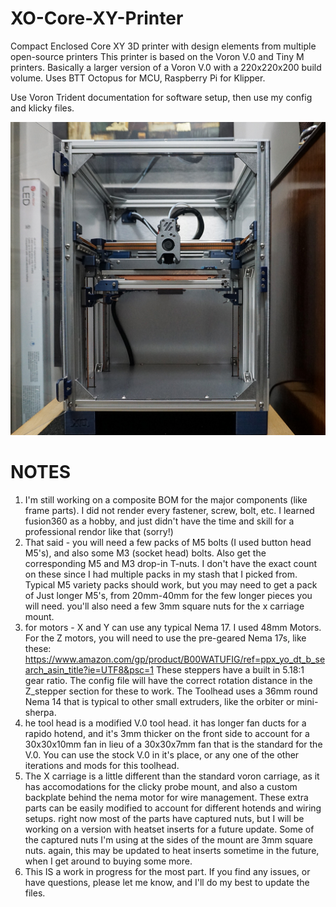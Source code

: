 # XO-Core-XY-Printer
Compact Enclosed Core XY 3D printer with design elements from multiple open-source printers
This printer is based on the Voron V.0 and Tiny M printers.  Basically a larger version of a Voron V.0 with a 220x220x200 build volume.
Uses BTT Octopus for MCU, Raspberry Pi for Klipper.

Use Voron Trident documentation for software setup, then use my config and klicky files.

![](Images/Front%20View.JPG)

# NOTES

1.  I'm still working on a composite BOM for the major components (like frame parts).  I did not render every fastener, screw, bolt, etc.  I learned fusion360 as a hobby, and just didn't have the time and skill for a professional rendor like that (sorry!)
2.  That said - you will need a few packs of M5 bolts (I used button head M5's), and also some M3 (socket head) bolts.  Also get the corresponding M5 and M3 drop-in T-nuts.  I don't have the exact count on these since I had multiple packs in my stash that I picked from.  Typical M5 variety packs should work, but you may need to get a pack of Just longer M5's, from 20mm-40mm for the few longer pieces you will need.  you'll also need a few 3mm square nuts for the x carriage mount.
3.  for motors - X and Y can use any typical Nema 17.  I used 48mm Motors.  For the Z motors, you will need to use the pre-geared Nema 17s, like these: https://www.amazon.com/gp/product/B00WATUFIG/ref=ppx_yo_dt_b_search_asin_title?ie=UTF8&psc=1   These steppers have a built in 5.18:1 gear ratio.  The config file will have the correct rotation distance in the Z_stepper section for these to work.  The Toolhead uses a 36mm round Nema 14 that is typical to other small extruders, like the orbiter or mini-sherpa.
4.  he tool head is a modified V.0 tool head.  it has longer fan ducts for a rapido hotend, and it's 3mm thicker on the front side to account for a 30x30x10mm fan in lieu of a 30x30x7mm fan that is the standard for the V.0.  You can use the stock V.0 in it's place, or any one of the other iterations and mods for this toolhead.
5.  The X carriage is a little different than the standard voron carriage, as it has accomodations for the clicky probe mount, and also a custom backplate behind the nema motor for wire management.  These extra parts can be easily modified to account for different hotends and wiring setups.  right now most of the parts have captured nuts, but I will be working on a version with heatset inserts for a future update.  Some of the captured nuts I'm using at the sides of the mount are 3mm square nuts.  again, this may be updated to heat inserts sometime in the future, when I get around to buying some more.
6.  This IS a work in progress for the most part.  If you find any issues, or have questions, please let me know, and I'll do my best to update the files.
